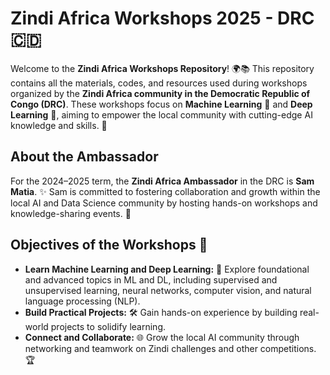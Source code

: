 # Zindi Africa Workshops 2025 - DRC 🇨🇩

Welcome to the **Zindi Africa Workshops Repository**! 🌍📚 This repository contains all the materials, codes, and resources used during workshops organized by the **Zindi Africa community in the Democratic Republic of Congo (DRC)**. These workshops focus on **Machine Learning** 🤖 and **Deep Learning** 🧠, aiming to empower the local community with cutting-edge AI knowledge and skills. 🚀

## About the Ambassador   
For the 2024–2025 term, the **Zindi Africa Ambassador** in the DRC is **Sam Matia**. ✨ Sam is committed to fostering collaboration and growth within the local AI and Data Science community by hosting hands-on workshops and knowledge-sharing events. 🤝  

## Objectives of the Workshops 🎯  
- **Learn Machine Learning and Deep Learning:** 📘 Explore foundational and advanced topics in ML and DL, including supervised and unsupervised learning, neural networks, computer vision, and natural language processing (NLP).  
- **Build Practical Projects:** 🛠️ Gain hands-on experience by building real-world projects to solidify learning.  
- **Connect and Collaborate:** 🌐 Grow the local AI community through networking and teamwork on Zindi challenges and other competitions. 🏆  
